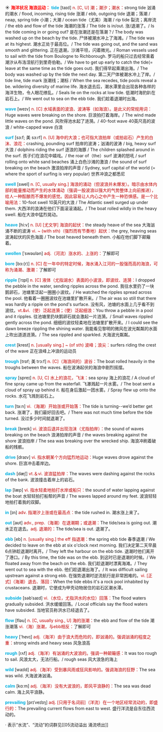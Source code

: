 ☀ <font color="red">**海洋状况 海浪运动：**</font>
<font color="sky blue">**tide**</font> [taɪd]
<font color="#c00000">n. [C, U] 潮；潮汐；潮水：</font>strong tide 汹涌的潮水 / flood, incoming, rising tide 涨潮 / ebb, outgoing tide 退潮；落潮 / neap, spring tide 小潮；大潮 / ocean tide（尤美）海潮 / rip tide 裂流；离岸流 / the ebb and flow of the tide 海潮的涨落 / The tide is in/out. 涨/退潮了。/ Is the tide coming in or going out? 是在涨潮还是在落潮？/ The body was washed up on the beach by the tide. 尸体被潮水冲上了海滩。/ The tide was at its highest. 潮水正处于最高位。/ The tide was going out, and the sand was smooth and glittering. 正在退潮，沙滩平坦，闪着微光。/ Roman vessels used to sail with the tide from Boulogne to Richborough. 罗马的船只过去经常乘着潮汐从布洛涅航行到里奇伯勒。/ We have to get up early to catch the tide(= leave at the same time as the tide goes out). 我们得早起乘潮出海。/ The body was washed up by the tide the next day. 第二天尸体被潮水冲上了岸。/ tide line, tide mark 涨潮线；潮标 / When the sea recedes, tide pools reveal a be. wildering diversity of marine life. 海水退去后，潮水潭里会出现各种各样的海洋生物，令人眼花缭乱。/ Seals lie on the rocks at low tide. 低潮时海豹趴在岩石上。/ We went out to sea on the ebb tide. 我们趁着退潮时出海。

<font color="sky blue">**wave**</font> [weɪv] 
<font color="#c00000">n. [C] 水域表面的波浪、波涛等（如海浪）。是此义的常规用词：</font>Huge waves were breaking on the shore. 巨浪拍打着海岸。/ The wind made little waves on the pond. 风吹得池水起了涟漪。/ 40-foot wave 40英尺高的波浪 / white-capped wave 白浪
 
<font color="sky blue">**surf**</font> [sɜ:f; 美 sɜ:rf]
<font color="#c00000">n. [U] 海中的大浪；也可指大浪拍岸（或拍岩石）产生的白沫、浪花：</font>crashing, pounding surf 拍岸的波涛；汹涌的波涛 / big, heavy surf 大浪 / dolphins riding the surf 逐浪的海豚 / The children splashed around in the surf. 孩子们在浪花中嬉戏。/ the roar of（the）surf 波涛的怒吼 / surf rolling onto white sand beaches 涌上白色沙滩的激浪 / the sound of surf breaking on the beach 激浪拍岸的声音 / Sydney, surf capital of the world (= where the sport of surfing is very popular) 世界冲浪之都悉尼

<font color="sky blue">**swell**</font> [swel] 
<font color="#c00000">n. [C, usually sing.] 海浪的涌动（但波浪并未爆发）。暗示由水体内部的能量推动而产生的水体涌动（强调一股波浪以强大的气势整体上向前推进），给人一种酝酿而不爆发的感觉。因此容易让人内心之中产生一种恐惧感。是一个比喻用法：</font>10-foot swell 10英尺的大浪 / The Atlantic swell surged up under them. 大西洋的浪涛在他们下面滚滚涌起。/ The boat rolled wildly in the heavy swell. 船在大浪中猛烈晃动。
 
<font color="sky blue">**heave**</font> [hi:v]
<font color="#c00000">n. [U] [尤文学] 海浪的起伏：</font>the steady heave of the sea 大海汹涌不断的波涛 <font color="#c00000">vi. ~ (with sth)（强烈而有节奏地）起伏：</font>the grey, heaving seas 波涛起伏的灰色海面 / The boat heaved beneath them. 小船在他们脚下颠簸着。

<font color="sky blue">**swollen**</font> [ˈswəʊlən]
<font color="#c00000">adj.（河流）涨水的、上涨的：</font>了解即可
           
<font color="sky blue">**bore**</font> [bɔ:(r)]
<font color="#c00000">n. [C] 在一年中的特定时候，海水涌入江河的一股强而高的海浪，可称为涌潮、激潮：</font>了解即可
           
<font color="sky blue">**ripple**</font> [ˈrɪpl]
<font color="#c00000">n. [C] 液体（尤指湖水）表面的小波浪，即波纹、涟漪：</font>I dropped the pebble in the water, sending ripples across the pond. 我往水里扔了一块鹅卵石，池塘里泛起一圈圈小波纹。/ He watched the ripples spread across the pool. 他看着一圈圈波纹在池塘里扩散开来。/ The air was so still that there was hardly a ripple on the pond's surface. 没有风，池塘的水面上几乎看不到波纹。<font color="#c00000">vt.&vi.（使）泛起涟漪；（使）泛起细浪：</font>You throw a pebble in a pool and it ripples. 往池塘里扔块鹅卵石就会激起一片涟漪。/ Small waves rippled gently across the pond. 细细的波纹轻柔地在池塘里扩散开来。/ I could see the dawn breeze rippling the shining water. 我能看见黎明的微风在波光粼粼的水面上吹出道道涟漪。/ The sea rippled and sparkled. 大海波光粼粼。
           
<font color="sky blue">**crest**</font> [krest]
<font color="#c00000">n. [usually sing.] ~ (of sth) 波峰；浪尖：</font>surfers riding the crest of the wave 正在浪峰上冲浪的运动员
           
<font color="sky blue">**trough**</font> [trɒf; 美 trɔ:f]
<font color="#c00000">n. [C]（海浪间的）波谷：</font>The boat rolled heavily in the troughs between the waves. 船在波涛起伏的海浪中剧烈摇摆。

<font color="sky blue">**spray**</font> [spreɪ] 
<font color="#c00000">n. [U, C] 水上的浪花，飞沫：</font>sea spray 海上的浪花 / A cloud of fine spray came up from the waterfall. 飞瀑溅起一片水雾。/ The boat sent a cloud of spray up behind it. 船在身后激起一团水雾。/ Spray flew up onto the rocks. 水花飞溅到岩石上。 

<font color="sky blue">**turn**</font> [tə:n] 
<font color="#c00000">vi.（海潮）开始涨或开始落：</font>The tide is turning--we’d better get back. 涨潮了，我们最好回去吧。/ There was not much time before the tide turned. 没过多少时间就退潮了。

<font color="sky blue">**break**</font> [breɪk] 
<font color="#c00000">vi. 波浪后退并出现泡沫（尤指拍岸）：</font>the sound of waves breaking on the beach 浪涛拍岸的声音 / the waves breaking against the shore 波浪拍岸 / The sea was breaking over the wrecked ship. 海浪冲刷着破船的残骸。

<font color="sky blue">**drive**</font> [draɪv] 
<font color="#c00000">vi. 指水朝某个方向猛烈地运动：</font>Huge waves drove against the shore. 巨浪冲击着岸边。

<font color="sky blue">**dash**</font> [dæʃ] 
<font color="#c00000">vt.＆vi. 波浪猛拍岸：</font>The waves were dashing against the rocks of the bank. 波浪撞击着岸上的岩石。

<font color="sky blue">**lap**</font> [læp] 
<font color="#c00000">vi. 指水轻柔地拍打水岸或船只：</font>the sound of water lapping against the boat 水轻轻拍打船帮的声音 / The waves lapped around my feet. 波浪轻轻地拍打着我的双脚。

<font color="sky blue">**in**</font> [ɪn] 
<font color="#c00000">adv. 指潮汐上涨或在最高点：</font>the tide rushed in. 潮水涨上来了。

<font color="sky blue">**out**</font> [aʊt] 
<font color="#c00000">adv., prep.（海潮）在退潮期；或退潮：</font>The tide/sea is going out. 潮水正在退去。<font color="#c00000">adj. 退潮的：</font>The tide/sea is out. 退潮了。
           
<font color="sky blue">**ebb**</font> [eb]
<font color="#c00000">n. [usually sing.] the eff 指退潮：</font>the spring ebb tide 春季退潮 / We decided to leave on the ebb at six o'clock next morning. 我们决定第二天早晨6点钟趁退潮时离开。/ They left the harbour on the ebb tide. 退潮时他们离开了港口。/ By this time, the tide was on the ebb. 到这时已是退潮的时候。/ We floated away from the beach on the ebb. 我们趁退潮时漂离海滩。/ They went out to sea with the ebb. 他们趁退潮出海了。/ It was difficult sailing upstream against a strong ebb. 在强势退潮时逆流航行是非常困难的。<font color="#c00000">vi. [正式]（海潮）退去、落回：</font>When the tide ebbs it's a rock pool inhabited by crustaceans. 退潮时，它便成为甲壳动物居住的岩石区潮水潭。
           
<font color="sky blue">**subside**</font> [səbˈsaɪd]
<font color="#c00000">vi.（水位，尤指洪水的水位）回落：</font>The flood waters gradually subsided. 洪水缓缓回落。/ Local officials say the flood waters have subsided. 当地官员称洪水已经退去了。

<font color="sky blue">**flow**</font> [fləʊ] 
<font color="#c00000">n. [C, usually sing., U] 海的涨潮：</font>the ebb and flow of the tide 潮涨潮落 <font color="#c00000">vi.（海）涨潮，与ebb相反：</font>了解即可

<font color="sky blue">**heavy**</font> ['hevɪ] 
<font color="#c00000">adj.（海洋）由于浪大而危险的，即汹涌的。强调汹涌的程度之重：</font>strong winds and heavy seas 风急浪高

<font color="sky blue">**rough**</font> [rʌf] 
<font color="#c00000">adj.（海洋）有汹涌的大波浪的。强调一种颠簸感：</font>It was too rough to sail. 风浪太大，无法行船。/ rough seas 风大浪急的海上

<font color="sky blue">**wild**</font> [waɪld] 
<font color="#c00000">adj.（海洋）受到暴风雨或狂风影响的。强调海浪的狂野：</font>The sea was wild. 大海波涛汹涌。

<font color="sky blue">**calm**</font> [kɑːm] 
<font color="#c00000">adj.（海洋）没有大波浪的，即风平浪静的：</font>The sea was dead calm. 海上风平浪静。
           
<font color="sky blue">**prevailing**</font> [prɪˈveɪlɪŋ]
<font color="#c00000">adj. [只用于名词前]（洋流）在一个地区经常流动的，即盛行的：</font>The prevailing current flows from east to west. 盛行洋流是自东往西流动的。

· 表示“水流”、“流动”的词群见[[05流动溢出 涌流喷出]]